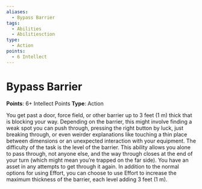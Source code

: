 ```yaml
---
aliases:
  - Bypass Barrier
tags:
  - Abilities
  - Abilitiesction
type:
  - Action
points:
  - 6 Intellect
---
```


# Bypass Barrier

**Points**: 6+ Intellect Points
**Type**: Action

You get past a door, force field, or other barrier up to 3 feet (1 m) thick that is blocking your way. Depending on the barrier, this might involve finding a weak spot you can push through, pressing the right button by luck, just breaking through, or even weirder explanations like touching a thin place between dimensions or an unexpected interaction with your equipment. The difficulty of the task is the level of the barrier. This ability allows you alone to pass through, not anyone else, and the way through closes at the end of your turn (which might mean you’re trapped on the far side). You have an asset in any attempts to get through it again. In addition to the normal options for using Effort, you can choose to use Effort to increase the maximum thickness of the barrier, each level adding 3 feet (1 m).

